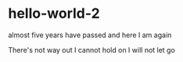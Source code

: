# hello-world-2
almost five years have passed and here I am again

There's not way out I cannot hold on I will not let go
